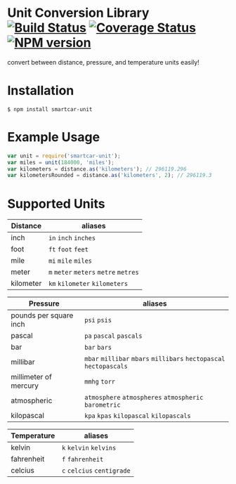 # Unit Conversion Library [![Build Status](https://travis-ci.org/smartcar/unit.svg?branch=master)](https://travis-ci.org/smartcar/unit) [![Coverage Status](https://coveralls.io/repos/github/smartcar/unit/badge.svg?branch=master)](https://coveralls.io/github/smartcar/unit?branch=master) [![NPM version](https://img.shields.io/npm/v/smartcar-unit.svg)](https://www.npmjs.com/package/smartcar-unit)

convert between distance, pressure, and temperature units easily!

# Installation

`$ npm install smartcar-unit`

# Example Usage

```javascript
var unit = require('smartcar-unit');
var miles = unit(184000, 'miles');
var kilometers = distance.as('kilometers'); // 296119.296
var kilometersRounded = distance.as('kilometers', 2); // 296119.3
```

# Supported Units

| Distance | aliases |
|------|---------|
| inch | `in` `inch` `inches`|
| foot | `ft` `foot` `feet` |
| mile | `mi` `mile` `miles` |
| meter | `m` `meter` `meters` `metre` `metres` |
| kilometer | `km` `kilometer` `kilometers` |

| Pressure | aliases |
|----------------|---------|
| pounds per square inch| `psi` `psis` |
| pascal | `pa` `pascal` `pascals` |
| bar | `bar` `bars` |
| millibar | `mbar` `millibar` `mbars` `millibars` `hectopascal` `hectopascals` |
| millimeter of mercury | `mmhg` `torr` |
| atmospheric | `atmosphere` `atmospheres` `atmospheric` `barometric` |
| kilopascal | `kpa` `kpas` `kilopascal` `kilopascals` |

| Temperature | aliases |
| ----------------- | ------- |
| kelvin | `k` `kelvin` `kelvins` |
| fahrenheit | `f` `fahrenheit` |
| celcius | `c` `celcius` `centigrade` |
